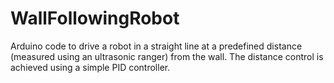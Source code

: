 # WallFollowingRobot
Arduino code to drive a robot in a straight line at a predefined distance (measured using an ultrasonic ranger) from the wall. 
The distance control is achieved using a simple PID controller.
